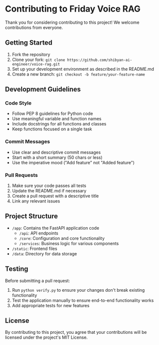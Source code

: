 # Contributing to Friday Voice RAG

Thank you for considering contributing to this project! We welcome contributions from everyone.

## Getting Started

1. Fork the repository
2. Clone your fork: `git clone https://github.com/shibyan-ai-engineer/voice-rag.git`
3. Set up your development environment as described in the README.md
4. Create a new branch: `git checkout -b feature/your-feature-name`

## Development Guidelines

### Code Style

- Follow PEP 8 guidelines for Python code
- Use meaningful variable and function names
- Include docstrings for all functions and classes
- Keep functions focused on a single task

### Commit Messages

- Use clear and descriptive commit messages
- Start with a short summary (50 chars or less)
- Use the imperative mood ("Add feature" not "Added feature")

### Pull Requests

1. Make sure your code passes all tests
2. Update the README.md if necessary
3. Create a pull request with a descriptive title
4. Link any relevant issues

## Project Structure

- `/app`: Contains the FastAPI application code
  - `/api`: API endpoints
  - `/core`: Configuration and core functionality
  - `/services`: Business logic for various components
- `/static`: Frontend files
- `/data`: Directory for data storage

## Testing

Before submitting a pull request:

1. Run `python verify.py` to ensure your changes don't break existing functionality
2. Test the application manually to ensure end-to-end functionality works
3. Add appropriate tests for new features

## License

By contributing to this project, you agree that your contributions will be licensed under the project's MIT License.
